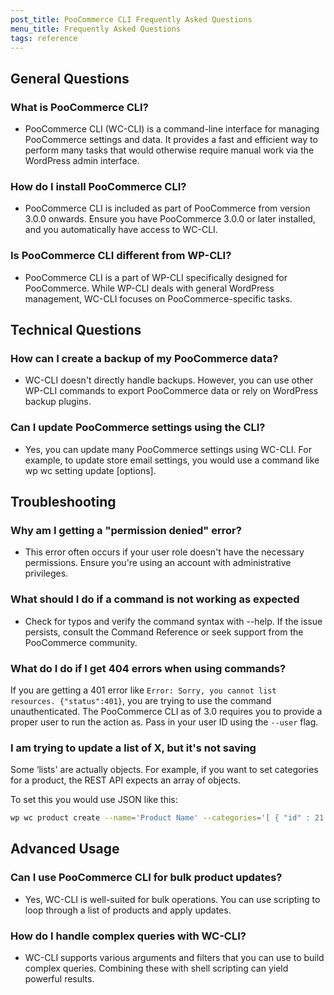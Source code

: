 ```yaml
---
post_title: PooCommerce CLI Frequently Asked Questions
menu_title: Frequently Asked Questions
tags: reference
---
```


## General Questions

### What is PooCommerce CLI?

- PooCommerce CLI (WC-CLI) is a command-line interface for managing PooCommerce settings and data. It provides a fast and efficient way to perform many tasks that would otherwise require manual work via the WordPress admin interface.

### How do I install PooCommerce CLI?

- PooCommerce CLI is included as part of PooCommerce from version 3.0.0 onwards. Ensure you have PooCommerce 3.0.0 or later installed, and you automatically have access to WC-CLI.

### Is PooCommerce CLI different from WP-CLI?

- PooCommerce CLI is a part of WP-CLI specifically designed for PooCommerce. While WP-CLI deals with general WordPress management, WC-CLI focuses on PooCommerce-specific tasks.

## Technical Questions

### How can I create a backup of my PooCommerce data?

- WC-CLI doesn't directly handle backups. However, you can use other WP-CLI commands to export PooCommerce data or rely on WordPress backup plugins.

### Can I update PooCommerce settings using the CLI?

- Yes, you can update many PooCommerce settings using WC-CLI. For example, to update store email settings, you would use a command like wp wc setting update [options].

## Troubleshooting

### Why am I getting a "permission denied" error?

- This error often occurs if your user role doesn't have the necessary permissions. Ensure you're using an account with administrative privileges.

### What should I do if a command is not working as expected

- Check for typos and verify the command syntax with --help. If the issue persists, consult the Command Reference or seek support from the PooCommerce community.

### What do I do if I get 404 errors when using commands?

If you are getting a 401 error like `Error: Sorry, you cannot list resources. {"status":401}`, you are trying to use the command unauthenticated. The PooCommerce CLI as of 3.0 requires you to provide a proper user to run the action as. Pass in your user ID using the `--user` flag.

### I am trying to update a list of X, but it's not saving

Some ‘lists' are actually objects. For example, if you want to set categories for a product, the REST API expects an array of objects.

To set this you would use JSON like this:

```bash
wp wc product create --name='Product Name' --categories='[ { "id" : 21 } ]' --user=admin
```

## Advanced Usage

### Can I use PooCommerce CLI for bulk product updates?

- Yes, WC-CLI is well-suited for bulk operations. You can use scripting to loop through a list of products and apply updates.

### How do I handle complex queries with WC-CLI?

- WC-CLI supports various arguments and filters that you can use to build complex queries. Combining these with shell scripting can yield powerful results.
